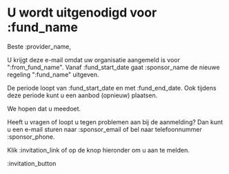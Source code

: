 # U wordt uitgenodigd voor :fund_name

Beste :provider_name,  

U krijgt deze e-mail omdat uw organisatie aangemeld is voor ":from_fund_name". Vanaf :fund_start_date gaat :sponsor_name de nieuwe regeling ":fund_name" uitgeven.  

De periode loopt van :fund_start_date en met :fund_end_date. Ook tijdens deze periode kunt u een aanbod (opnieuw) plaatsen.  

We hopen dat u meedoet.  

Heeft u vragen of loopt u tegen problemen aan bij de aanmelding? Dan kunt u een e-mail sturen naar :sponsor_email of bel naar telefoonnummer :sponsor_phone.  


Klik :invitation_link of op de knop hieronder om u aan te melden.  


:invitation_button